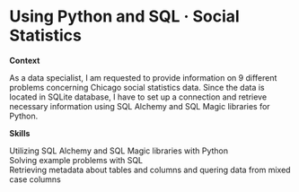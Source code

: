 # Using Python and SQL · Social Statistics

**Context**

As a data specialist, I am requested to provide information on 9 different problems concerning Chicago social statistics data. Since the data is located in SQLite database, I have to set up a connection and retrieve necessary information using SQL Alchemy and SQL Magic libraries for Python.

**Skills**

Utilizing SQL Alchemy and SQL Magic libraries with Python  
Solving example problems with SQL  
Retrieving metadata about tables and columns and quering data from mixed case columns  
